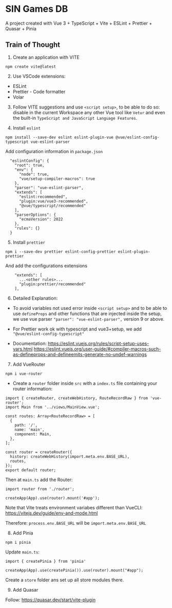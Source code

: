# SIN Games DB

A project created with Vue 3 + TypeScript + Vite + ESLint + Prettier + Quasar + Pinia

## Train of Thought

1. Create an application with VITE

```
npm create vite@latest
```

2. Use VSCode extensions:

- ESLint
- Prettier - Code formatter
- Volar

3. Follow VITE suggestions and use `<script setup>`, to be able to do so: disable in the current Workspace any other Vue tool like `Vetur` and even the built-in `TypeScript and JavaScript Language Features`.

4. Install `eslint`

```
npm install --save-dev eslint eslint-plugin-vue @vue/eslint-config-typescript vue-eslint-parser
```

Add configuration information in `package.json`

```
  "eslintConfig": {
    "root": true,
    "env": {
      "node": true,
      "vue/setup-compiler-macros": true
    },
    "parser": "vue-eslint-parser",
    "extends": [
      "eslint:recommended",
      "plugin:vue/vue3-recommended",
      "@vue/typescript/recommended"
    ],
    "parserOptions": {
      "ecmaVersion": 2022
    },
    "rules": {}
  }
```

5. Install `prettier`

```
npm i --save-dev prettier eslint-config-prettier eslint-plugin-prettier
```

And add the configurations extensions
```
    "extends": [
      ...<other rules>...
      "plugin:prettier/recommended"
    ],
```

6. Detailed Explanation:
- To avoid variables not used error inside `<script setup>` and to be able to use `defineProps` and other functions that are injected inside the setup, we use vue parser `"parser": "vue-eslint-parser",` version 9 or above.
- For Prettier work ok with typescript and vue3+setup, we add `"@vue/eslint-config-typescript"`

- Documentation:
https://eslint.vuejs.org/rules/script-setup-uses-vars.html
https://eslint.vuejs.org/user-guide/#compiler-macros-such-as-defineprops-and-defineemits-generate-no-undef-warnings

7. Add VueRouter

```
npm i vue-router
```

- Create a `router` folder inside `src` with a `index.ts` file containing your router information:
```
import { createRouter, createWebHistory, RouteRecordRaw } from 'vue-router';
import Main from '../views/MainView.vue';

const routes: Array<RouteRecordRaw> = [
  {
    path: '/',
    name: 'main',
    component: Main,
  },
];

const router = createRouter({
  history: createWebHistory(import.meta.env.BASE_URL),
  routes,
});
export default router;
```
Then at `main.ts` add the Router:
```
import router from './router';

createApp(App).use(router).mount('#app');
```
Note that Vite treats environment variabes different than VueCLI:
https://vitejs.dev/guide/env-and-mode.html

Therefore: `process.env.BASE_URL` will be `import.meta.env.BASE_URL`

8. Add Pinia

```
npm i pinia
```
Update `main.ts`:
```
import { createPinia } from 'pinia'

createApp(App).use(createPinia()).use(router).mount("#app");
```

Create a `store` folder ans set up all store modules there.

9. Add Quasar

Follow: https://quasar.dev/start/vite-plugin


